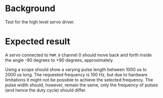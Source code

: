 Background
==========

Test for the high level servo driver.

Expected result
===============

A servo connected to `PWM_0` channel 0 should move back and forth inside the
angle -90 degrees to +90 degrees, approximately.

Using a scope should show a varying pulse length between 1000 us to 2000 us
long. The requested frequency is 100 Hz, but due to hardware limitations it
might not be possible to achieve the selected frequency. The pulse width
should, however, remain the same, only the frequency of pulses (and hence the
duty cycle) should differ.

